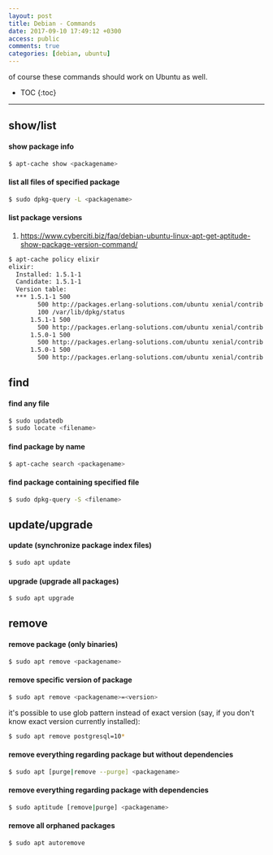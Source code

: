 ```yaml
---
layout: post
title: Debian - Commands
date: 2017-09-10 17:49:12 +0300
access: public
comments: true
categories: [debian, ubuntu]
---
```


of course these commands should work on Ubuntu as well.

<!-- more -->

* TOC
{:toc}
<hr>

show/list
---------

#### show package info

```sh
$ apt-cache show <packagename>
```

#### list all files of specified package

```sh
$ sudo dpkg-query -L <packagename>
```

#### list package versions

1. <https://www.cyberciti.biz/faq/debian-ubuntu-linux-apt-get-aptitude-show-package-version-command/>

```sh
$ apt-cache policy elixir
elixir:
  Installed: 1.5.1-1
  Candidate: 1.5.1-1
  Version table:
  *** 1.5.1-1 500
        500 http://packages.erlang-solutions.com/ubuntu xenial/contrib amd64 Packages
        100 /var/lib/dpkg/status
      1.5.1-1 500
        500 http://packages.erlang-solutions.com/ubuntu xenial/contrib i386 Packages
      1.5.0-1 500
        500 http://packages.erlang-solutions.com/ubuntu xenial/contrib amd64 Packages
      1.5.0-1 500
        500 http://packages.erlang-solutions.com/ubuntu xenial/contrib i386 Packages
```

find
----

#### find any file

```sh
$ sudo updatedb
$ sudo locate <filename>
```

#### find package by name

```sh
$ apt-cache search <packagename>
```

#### find package containing specified file

```sh
$ sudo dpkg-query -S <filename>
```

update/upgrade
--------------

#### update (synchronize package index files)

```sh
$ sudo apt update
```

#### upgrade (upgrade all packages)

```sh
$ sudo apt upgrade
```

remove
------

#### remove package (only binaries)

```sh
$ sudo apt remove <packagename>
```

#### remove specific version of package

```sh
$ sudo apt remove <packagename>=<version>
```

it's possible to use glob pattern instead of exact version (say, if you don't
know exact version currently installed):

```sh
$ sudo apt remove postgresql=10*
```

#### remove everything regarding package but without dependencies

```sh
$ sudo apt [purge|remove --purge] <packagename>
```

#### remove everything regarding package with dependencies

```sh
$ sudo aptitude [remove|purge] <packagename>
```

#### remove all orphaned packages

```sh
$ sudo apt autoremove
```
